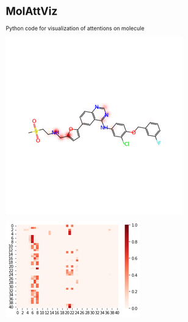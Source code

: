 # MolAttViz
Python code for visualization of attentions on molecule

![image](https://github.com/BonilKoo/Molecule_Attention_Visualization/blob/main/image2.png)

![image](https://github.com/BonilKoo/Molecule_Attention_Visualization/blob/main/image1.png)
